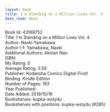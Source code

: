 ```yaml
---
layout: book
title: I'm Standing on a Million Lives Vol. 4
date_read: None
---
```


Book Id: 43168752<br />
Title: I'm Standing on a Million Lives Vol. 4<br />
Author: Naoki Yamakawa<br />
Author l-f: Yamakawa, Naoki<br />
Additional Authors: Akinari Nao<br />
ISBN: <br />
My Rating: 0<br />
Average Rating: 3.59<br />
Publisher: Kodansha Comics Digital-First!<br />
Binding: Kindle Edition<br />
Number of Pages: 193<br />
Year Published: <br />
Date Added: 2019/10/16<br />
Bookshelves: kupka-wstydu<br />
Bookshelves with positions: kupka-wstydu (#285)<br />

